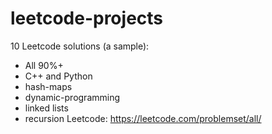 # leetcode-projects
10 Leetcode solutions (a sample):
- All 90%+
- C++ and Python
- hash-maps
- dynamic-programming
- linked lists
- recursion
Leetcode: https://leetcode.com/problemset/all/

